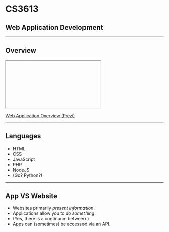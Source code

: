 # CS3613

## Web Application Development

<!-- .slide: data-background="images/real_clouds.jpg" data-background-size="100%" -->

---

## Overview

<iframe class="stretch" data-src="https://prezi.com/view/bxTtGEs9FlLX0mXZfpLk/"></iframe>

[Web Application Overview (Prezi)](https://prezi.com/view/bxTtGEs9FlLX0mXZfpLk/)

---

## Languages

* HTML
* CSS
* JavaScript
* PHP
* NodeJS
* (Go?  Python?)

<!-- .slide: data-background="images/cloud_with_devices3.jpg" -->

---

## App VS Website

* Websites primarily _present information_.
* Applications allow you to _do something_.
* (Yes, there is a continuum between.)
* Apps can (sometimes) be accessed via an API. 

<!-- .slide: data-background="images/question_cloud.jpg" -->
